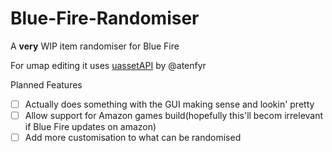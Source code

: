# Blue-Fire-Randomiser
A **very** WIP item randomiser for Blue Fire

For umap editing it uses [uassetAPI](https://github.com/atenfyr/UAssetAPI) by @atenfyr

Planned Features

- [ ] Actually does something with the GUI making sense and lookin' pretty
- [ ] Allow support for Amazon games build(hopefully this'll becom irrelevant if Blue Fire updates on amazon)
- [ ] Add more customisation to what can be randomised
